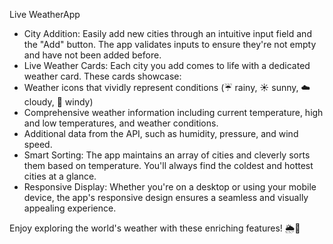 Live WeatherApp

- City Addition: Easily add new cities through an intuitive input field and the "Add" button. The app validates inputs to ensure they're not empty and have not been added before.
- Live Weather Cards: Each city you add comes to life with a dedicated weather card. These cards showcase:
- Weather icons that vividly represent conditions (☔ rainy, ☀️ sunny, ☁️ cloudy, 💨 windy)
- Comprehensive weather information including current temperature, high and low temperatures, and weather conditions.
- Additional data from the API, such as humidity, pressure, and wind speed.
- Smart Sorting: The app maintains an array of cities and cleverly sorts them based on temperature. You'll always find the coldest and hottest cities at a glance.
- Responsive Display: Whether you're on a desktop or using your mobile device, the app's responsive design ensures a seamless and visually appealing experience.

Enjoy exploring the world's weather with these enriching features! 🌦️📱
